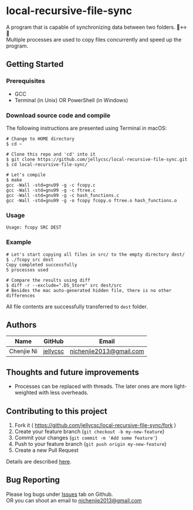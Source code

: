 # local-recursive-file-sync
A program that is capable of synchronizing data between two folders. 📁↔ 📁  
Multiple processes are used to copy files concurrently and speed up the program.

## Getting Started

### Prerequisites

* GCC
* Terminal (in Unix) OR PowerShell (in Windows)

### Download source code and compile
The following instructions are presented using Terminal in macOS:
```
# Change to HOME directory
$ cd ~

# Clone this repo and 'cd' into it
$ git clone https://github.com/jellycsc/local-recursive-file-sync.git
$ cd local-recursive-file-sync/

# Let's compile
$ make
gcc -Wall -std=gnu99 -g -c fcopy.c
gcc -Wall -std=gnu99 -g -c ftree.c
gcc -Wall -std=gnu99 -g -c hash_functions.c
gcc -Wall -std=gnu99 -g -o fcopy fcopy.o ftree.o hash_functions.o
```

### Usage
```
Usage: fcopy SRC DEST
```

### Example
```
# Let's start copying all files in src/ to the empty directory dest/
$ ./fcopy src dest
Copy completed successfully
5 processes used

# Compare the results using diff
$ diff -r --exclude=".DS_Store" src dest/src
# Besides the mac auto-generated hidden file, there is no other differences
```
All file contents are successfully transferred to `dest` folder.

## Authors

| Name             | GitHub                                     | Email
| ---------------- | ------------------------------------------ | -------------------------
| Chenjie Ni       | [jellycsc](https://github.com/jellycsc)    | nichenjie2013@gmail.com

## Thoughts and future improvements

* Processes can be replaced with threads. The later ones are more light-weighted with less overheads. 

## Contributing to this project

1. Fork it ( https://github.com/jellycsc/local-recursive-file-sync/fork )
2. Create your feature branch (`git checkout -b my-new-feature`)
3. Commit your changes (`git commit -m 'Add some feature'`)
4. Push to your feature branch (`git push origin my-new-feature`)
5. Create a new Pull Request

Details are described [here](https://git-scm.com/book/en/v2/GitHub-Contributing-to-a-Project).

## Bug Reporting
Please log bugs under [Issues](https://github.com/jellycsc/local-recursive-file-sync/issues) tab on Github.  
OR you can shoot an email to <nichenjie2013@gmail.com>
